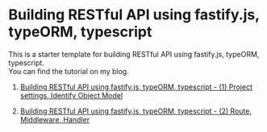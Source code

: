 # Building RESTful API using fastify.js, typeORM, typescript

This is a starter template for building RESTful API using fastify.js, typeORM, typescript.  
You can find the tutorial on my blog.

1. [Building RESTful API using fastify.js, typeORM, typescript - (1) Project settings, Identify Object Model](https://yyna.dev/en/blog/building-rest-api-using-fastify-typescript-typeorm-1)

2. [Building RESTful API using fastify.js, typeORM, typescript - (2) Route, Middleware, Handler](https://yyna.dev/en/blog/building-rest-api-using-fastify-typescript-typeorm-2)
